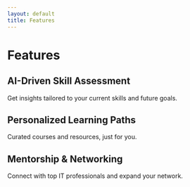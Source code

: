 ```yaml
---
layout: default
title: Features
---
```


# Features

## AI-Driven Skill Assessment

Get insights tailored to your current skills and future goals.

## Personalized Learning Paths

Curated courses and resources, just for you.

## Mentorship & Networking

Connect with top IT professionals and expand your network.
